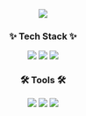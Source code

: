 <div align="center">
  <img src="https://github.com/user-attachments/assets/932bb2ff-b1f7-4ba5-a9de-59936545b92d" />
</div>

<h3 align="center">✨ Tech Stack ✨</h3>
<div align="center">
<img src="https://img.shields.io/badge/Python-3776AB?style=for-the-badge&logo=python&logoColor=yellow" />
<img src="https://img.shields.io/badge/Html5-E34F26?style=for-the-badge&logo=html5&logoColor=white" />
<img src="https://img.shields.io/badge/C-A8B9CC?style=for-the-badge&logo=c&logoColor=white" />
</div>

<h3 align="center">🛠 Tools 🛠</h3>
<div align="center">
<img src="https://img.shields.io/badge/jupyter-F37626?style=for-the-badge&logo=jupyter&logoColor=white" />
<img src="https://img.shields.io/badge/eclipseide-2C2255?style=for-the-badge&logo=eclipseide&logoColor=yellow" />
<img src="https://img.shields.io/badge/github-181717?style=for-the-badge&logo=github&logoColor=white" />
</div>
<!--
**Lime0303i/Lime0303i** is a ✨ _special_ ✨ repository because its `README.md` (this file) appears on your GitHub profile.

Here are some ideas to get you started:

- 🔭 I’m currently working on ...
- 🌱 I’m currently learning ...
- 👯 I’m looking to collaborate on ...
- 🤔 I’m looking for help with ...
- 💬 Ask me about ...
- 📫 How to reach me: ...
- 😄 Pronouns: ...
- ⚡ Fun fact: ...
-->

